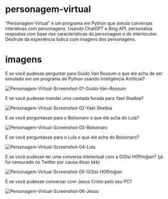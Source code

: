 # personagem-virtual
"Personagem Virtual" é um programa em Python que simula conversas interativas com personagens. Usando ChatGPT e Bing API, personaliza respostas com base nas características do personagem e do interlocutor. Desfrute da experiência lúdica com imagens dos personagens.

# imagens

E se você  pudesse perguntar para Guido Van Rossum o que ele acha de ser simulado em um programa de Python usando Inteligência Artificial?

![Personagem-Virtual-Screenshot-01-Guido-Van-Rossum](https://imgur.com/IPXsRxN)


E se você pudesse mandar uma cantada furada para Yael Shelbia?

![Personagem-Virtual-Screenshot-02-Yael-Shelbia](https://imgur.com/PHXhhOD)


E se você perguntasse para o Bolsonaro o que ele acha do Lula?

![Personagem-Virtual-Screenshot-03-Bolsonaro](https://imgur.com/AxbO4au)


E se você perguntasse para o Lula o que ele acha do Bolsonaro?

![Personagem-Virtual-Screenshot-04-Lula](https://imgur.com/g6afeTd)


E se você pudesse ter uma conversa intelectual com a Gl3isi H0ffm@an? (já fui censurado no Twitter por causa disso kkk)

![Personagem-Virtual-Screenshot-05-Gl3isi-H0ffm@an](https://imgur.com/nE59Raw)


E se você pudesse conversar com Jesus Cristo pelo seu PC?

![Personagem-Virtual-Screenshot-06-Jesus](https://imgur.com/zyaQ00U)



